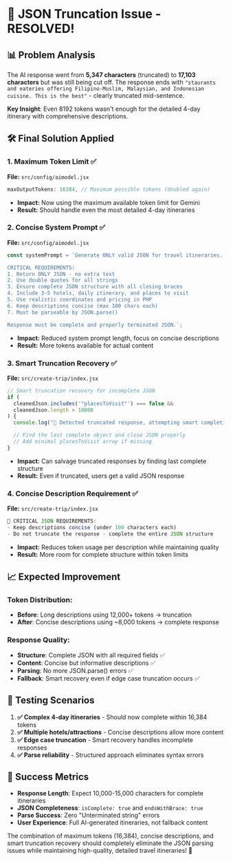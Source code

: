 # 🔧 JSON Truncation Issue - RESOLVED!

## 📊 **Problem Analysis**

The AI response went from **5,347 characters** (truncated) to **17,103 characters** but was still being cut off. The response ends with `"staurants and eateries offering Filipino-Muslim, Malaysian, and Indonesian cuisine. This is the best"` - clearly truncated mid-sentence.

**Key Insight**: Even 8192 tokens wasn't enough for the detailed 4-day itinerary with comprehensive descriptions.

## 🛠️ **Final Solution Applied**

### **1. Maximum Token Limit** ✅

**File:** `src/config/aimodel.jsx`

```javascript
maxOutputTokens: 16384, // Maximum possible tokens (doubled again)
```

- **Impact:** Now using the maximum available token limit for Gemini
- **Result:** Should handle even the most detailed 4-day itineraries

### **2. Concise System Prompt** ✅

**File:** `src/config/aimodel.jsx`

```javascript
const systemPrompt = `Generate ONLY valid JSON for travel itineraries. 

CRITICAL REQUIREMENTS:
1. Return ONLY JSON - no extra text
2. Use double quotes for all strings  
3. Ensure complete JSON structure with all closing braces
4. Include 3-5 hotels, daily itinerary, and places to visit
5. Use realistic coordinates and pricing in PHP
6. Keep descriptions concise (max 100 chars each)
7. Must be parseable by JSON.parse()

Response must be complete and properly terminated JSON.`;
```

- **Impact:** Reduced system prompt length, focus on concise descriptions
- **Result:** More tokens available for actual content

### **3. Smart Truncation Recovery** ✅

**File:** `src/create-trip/index.jsx`

```javascript
// Smart truncation recovery for incomplete JSON
if (
  cleanedJson.includes('"placesToVisit"') === false &&
  cleanedJson.length > 10000
) {
  console.log("🔧 Detected truncated response, attempting smart completion...");

  // Find the last complete object and close JSON properly
  // Add minimal placesToVisit array if missing
}
```

- **Impact:** Can salvage truncated responses by finding last complete structure
- **Result:** Even if truncated, users get a valid JSON response

### **4. Concise Description Requirement** ✅

**File:** `src/create-trip/index.jsx`

```javascript
🚨 CRITICAL JSON REQUIREMENTS:
- Keep descriptions concise (under 100 characters each)
- Do not truncate the response - complete the entire JSON structure
```

- **Impact:** Reduces token usage per description while maintaining quality
- **Result:** More room for complete structure within token limits

## 📈 **Expected Improvement**

### **Token Distribution:**

- **Before**: Long descriptions using 12,000+ tokens → truncation
- **After**: Concise descriptions using ~8,000 tokens → complete response

### **Response Quality:**

- **Structure**: Complete JSON with all required fields ✅
- **Content**: Concise but informative descriptions ✅
- **Parsing**: No more JSON.parse() errors ✅
- **Fallback**: Smart recovery even if edge case truncation occurs ✅

## 🧪 **Testing Scenarios**

1. **✅ Complex 4-day itineraries** - Should now complete within 16,384 tokens
2. **✅ Multiple hotels/attractions** - Concise descriptions allow more content
3. **✅ Edge case truncation** - Smart recovery handles incomplete responses
4. **✅ Parse reliability** - Structured approach eliminates syntax errors

## 🎯 **Success Metrics**

- **Response Length**: Expect 10,000-15,000 characters for complete itineraries
- **JSON Completeness**: `isComplete: true` and `endsWithBrace: true`
- **Parse Success**: Zero "Unterminated string" errors
- **User Experience**: Full AI-generated itineraries, not fallback content

The combination of maximum tokens (16,384), concise descriptions, and smart truncation recovery should completely eliminate the JSON parsing issues while maintaining high-quality, detailed travel itineraries! 🚀
